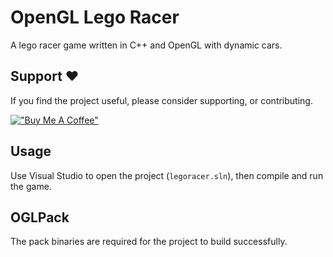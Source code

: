 # OpenGL Lego Racer

A lego racer game written in C++ and OpenGL with dynamic cars.

## Support ❤️

If you find the project useful, please consider supporting, or contributing.

[!["Buy Me A Coffee"](https://www.buymeacoffee.com/assets/img/custom_images/orange_img.png)](https://www.buymeacoffee.com/dubniczky)

## Usage

Use Visual Studio to open the project (`legoracer.sln`), then compile and run the game.

## OGLPack

The pack binaries are required for the project to build successfully.
